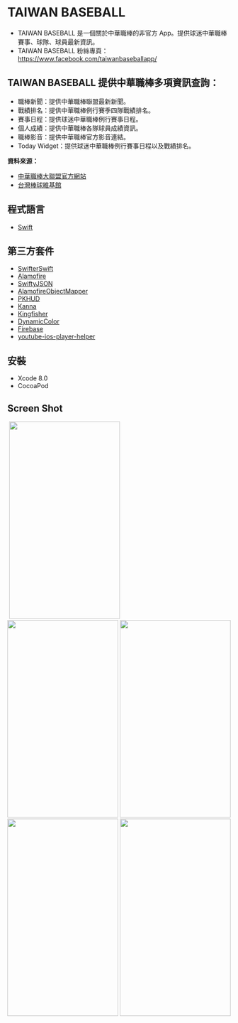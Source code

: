 # TAIWAN BASEBALL
- TAIWAN BASEBALL 是一個關於中華職棒的非官方 App。提供球迷中華職棒賽事、球隊、球員最新資訊。
- TAIWAN BASEBALL 粉絲專頁：https://www.facebook.com/taiwanbaseballapp/

## TAIWAN BASEBALL 提供中華職棒多項資訊查詢：
- 職棒新聞：提供中華職棒聯盟最新新聞。
- 戰績排名：提供中華職棒例行賽季四隊戰績排名。
- 賽事日程：提供球迷中華職棒例行賽事日程。
- 個人成績：提供中華職棒各隊球員成績資訊。
- 職棒影音：提供中華職棒官方影音連結。
- Today Widget：提供球迷中華職棒例行賽事日程以及戰績排名。

**資料來源：**
- [中華職棒大聯盟官方網站](http://www.cpbl.com.tw)
- [台灣棒球維基館](http://twbsball.dils.tku.edu.tw/wiki/index.php)

## 程式語言
- [Swift](https://developer.apple.com/swift/)

## 第三方套件
- [SwifterSwift](https://github.com/SwifterSwift/SwifterSwift)
- [Alamofire](https://github.com/Alamofire/Alamofire)
- [SwiftyJSON](https://github.com/SwiftyJSON/SwiftyJSON)
- [AlamofireObjectMapper](https://github.com/tristanhimmelman/AlamofireObjectMapper)
- [PKHUD](https://github.com/pkluz/PKHUD)
- [Kanna](https://github.com/tid-kijyun/Kanna)
- [Kingfisher](https://github.com/onevcat/Kingfisher)
- [DynamicColor](https://github.com/yannickl/DynamicColor)
- [Firebase](https://firebase.google.com/)
- [youtube-ios-player-helper](https://github.com/youtube/youtube-ios-player-helper)

## 安裝
- Xcode 8.0 
- CocoaPod

## Screen Shot
![]()
<img src="https://github.com/keith222/CPBLFan/blob/master/Screenshot/screenshot.png?raw=true" width="250" height="444">
<img src="https://github.com/keith222/CPBLFan/blob/master/Screenshot/screenshot2.png?raw=true" width="250" height="444">
<img src="https://github.com/keith222/CPBLFan/blob/master/Screenshot/screenshot3.png?raw=true" width="250" height="444">
<img src="https://github.com/keith222/CPBLFan/blob/master/Screenshot/screenshot4.png?raw=true" width="250" height="444">
<img src="https://github.com/keith222/CPBLFan/blob/master/Screenshot/screenshot5.png?raw=true" width="250" height="444">
